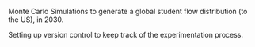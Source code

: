Monte Carlo Simulations to generate a global student flow distribution (to the US), in 2030. 


Setting up version control to keep track of the experimentation process. 

